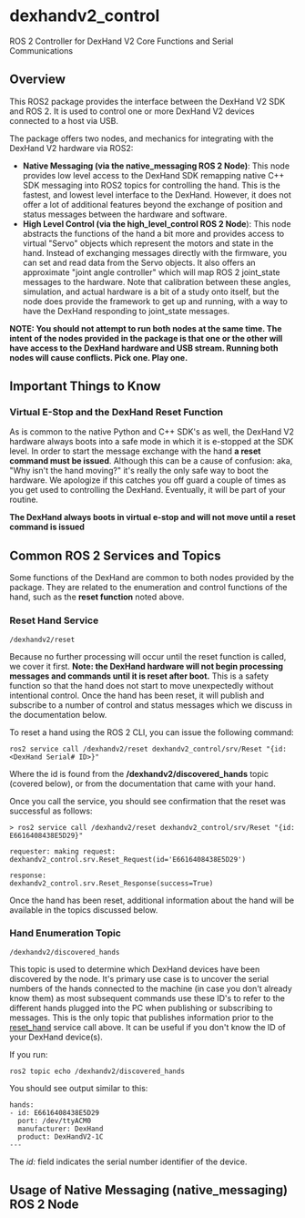 # dexhandv2_control
ROS 2 Controller for DexHand V2 Core Functions and Serial Communications

## Overview
This ROS2 package provides the interface between the DexHand V2 SDK and ROS 2. It is used to control one or more DexHand V2 devices connected to a host via USB. 

The package offers two nodes, and mechanics for integrating with the DexHand V2 hardware via ROS2:

- **Native Messaging (via the native_messaging ROS 2 Node)**: This node provides low level access to the DexHand SDK remapping native C++ SDK messaging into ROS2 topics for controlling the hand. This is the fastest, and lowest level interface to the DexHand. However, it does not offer a lot of additional features beyond the exchange of position and status messages between the hardware and software.
- **High Level Control (via the high_level_control ROS 2 Node**): This node abstracts the functions of the hand a bit more and provides access to virtual "Servo" objects which represent the motors and state in the hand. Instead of exchanging messages directly with the firmware, you can set and read data from the Servo objects. It also offers an approximate "joint angle controller" which will map ROS 2 joint_state messages to the hardware. Note that calibration between these angles, simulation, and actual hardware is a bit of a study onto itself, but the node does provide the framework to get up and running, with a way to have the DexHand responding to joint_state messages.

**NOTE: You should not attempt to run both nodes at the same time. The intent of the nodes provided in the package is that one or the other will have access to the DexHand hardware and USB stream. Running both nodes will cause conflicts. Pick one. Play one.**

## Important Things to Know

### Virtual E-Stop and the DexHand Reset Function

As is common to the native Python and C++ SDK's as well, the DexHand V2 hardware always boots into a safe mode in which it is e-stopped at the SDK level. In order to start the message exchange with the hand **a reset command must be issued**. Although this can be a cause of confusion: aka, "Why isn't the hand moving?" it's really the only safe way to boot the hardware. We apologize if this catches you off guard a couple of times as you get used to controlling the DexHand. Eventually, it will be part of your routine.

**The DexHand always boots in virtual e-stop and will not move until a reset command is issued**


## Common ROS 2 Services and Topics

Some functions of the DexHand are common to both nodes provided by the package. They are related to the enumeration and control functions of the hand, such as the **reset function** noted above.


### Reset Hand Service
```/dexhandv2/reset```

Because no further processing will occur until the reset function is called, we cover it first. **Note: the DexHand hardware will not begin processing messages and commands until it is reset after boot.** This is a safety function so that the hand does not start to move unexpectedly without intentional control. Once the hand has been reset, it will publish and subscribe to a number of control and status messages which we discuss in the documentation below. 

To reset a hand using the ROS 2 CLI, you can issue the following command:
```
ros2 service call /dexhandv2/reset dexhandv2_control/srv/Reset "{id: <DexHand Serial# ID>}"
```
Where the id is found from the **/dexhandv2/discovered_hands** topic (covered below), or from the documentation that came with your hand. 

Once you call the service, you should see confirmation that the reset was successful as follows:
```
> ros2 service call /dexhandv2/reset dexhandv2_control/srv/Reset "{id: E6616408438E5D29}"

requester: making request: dexhandv2_control.srv.Reset_Request(id='E6616408438E5D29')

response:
dexhandv2_control.srv.Reset_Response(success=True)
```

Once the hand has been reset, additional information about the hand will be available in the topics discussed below.


### Hand Enumeration Topic
```/dexhandv2/discovered_hands```

This topic is used to determine which DexHand devices have been discovered by the node. It's primary use case is to uncover the serial numbers of the hands connected to the machine (in case you don't already know them) as most subsequent commands use these ID's to refer to the different hands plugged into the PC when publishing or subscribing to messages. This is the only topic that publishes information prior to the [reset_hand](#reset-hand-service) service call above. It can be useful if you don't know the ID of your DexHand device(s).

If you run:
```
ros2 topic echo /dexhandv2/discovered_hands
```

You should see output similar to this:
```
hands:
- id: E6616408438E5D29
  port: /dev/ttyACM0
  manufacturer: DexHand
  product: DexHandV2-1C
---
```

The _id:_ field indicates the serial number identifier of the device.

### 








## Usage of Native Messaging (native_messaging) ROS 2 Node
